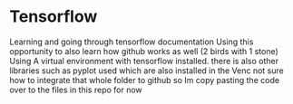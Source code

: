 # Tensorflow
Learning and going through tensorflow documentation 
Using this opportunity to also learn how github works as well (2 birds with 1 stone)
Using A virtual environment with tensorflow installed. there is also other libraries such as pyplot used which are also installed in the Venc not sure how to integrate that whole folder to github so Im copy pasting the code over to the files in this repo for now
